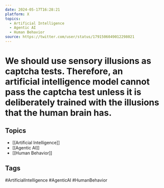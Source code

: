 ```yaml
---
date: 2024-05-17T16:28:21
platform: X
topics:
  - Artificial Intelligence
  - Agentic AI
  - Human Behavior
source: https://twitter.com/user/status/1791506049012298021
---
```

# We should use sensory illusions as captcha tests. Therefore, an artificial intelligence model cannot pass the captcha test unless it is deliberately trained with the illusions that the human brain has.

## Topics
- [[Artificial Intelligence]]
- [[Agentic AI]]
- [[Human Behavior]]

## Tags
#ArtificialIntelligence #AgenticAI #HumanBehavior